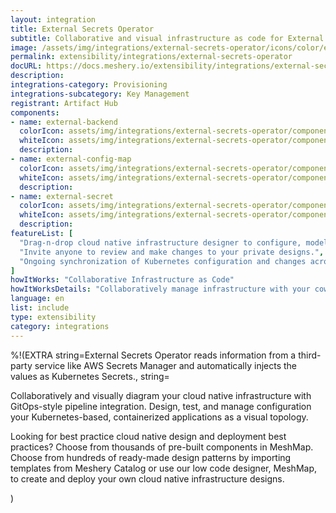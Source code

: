```yaml
---
layout: integration
title: External Secrets Operator
subtitle: Collaborative and visual infrastructure as code for External Secrets Operator
image: /assets/img/integrations/external-secrets-operator/icons/color/external-secrets-operator-color.svg
permalink: extensibility/integrations/external-secrets-operator
docURL: https://docs.meshery.io/extensibility/integrations/external-secrets-operator
description: 
integrations-category: Provisioning
integrations-subcategory: Key Management
registrant: Artifact Hub
components: 
- name: external-backend
  colorIcon: assets/img/integrations/external-secrets-operator/components/external-backend/icons/color/external-backend-color.svg
  whiteIcon: assets/img/integrations/external-secrets-operator/components/external-backend/icons/white/external-backend-white.svg
  description: 
- name: external-config-map
  colorIcon: assets/img/integrations/external-secrets-operator/components/external-config-map/icons/color/external-config-map-color.svg
  whiteIcon: assets/img/integrations/external-secrets-operator/components/external-config-map/icons/white/external-config-map-white.svg
  description: 
- name: external-secret
  colorIcon: assets/img/integrations/external-secrets-operator/components/external-secret/icons/color/external-secret-color.svg
  whiteIcon: assets/img/integrations/external-secrets-operator/components/external-secret/icons/white/external-secret-white.svg
  description: 
featureList: [
  "Drag-n-drop cloud native infrastructure designer to configure, model, and deploy your workloads.",
  "Invite anyone to review and make changes to your private designs.",
  "Ongoing synchronization of Kubernetes configuration and changes across any number of clusters."
]
howItWorks: "Collaborative Infrastructure as Code"
howItWorksDetails: "Collaboratively manage infrastructure with your coworkers synchronously sharing the same designs."
language: en
list: include
type: extensibility
category: integrations
---
```

%!(EXTRA string=External Secrets Operator reads information from a third-party service like AWS Secrets Manager and automatically injects the values as Kubernetes Secrets., string=<p>
    Collaboratively and visually diagram your cloud native infrastructure with GitOps-style pipeline integration. Design, test, and manage configuration your Kubernetes-based, containerized applications as a visual topology.
</p>
<p>
    Looking for best practice cloud native design and deployment best practices? Choose from thousands of pre-built components in MeshMap. Choose from hundreds of ready-made design patterns by importing templates from Meshery Catalog or use our low code designer, MeshMap, to create and deploy your own cloud native infrastructure designs.
</p>)